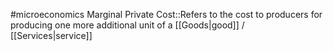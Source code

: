 #microeconomics 
Marginal Private Cost::Refers to the cost to producers for producing one more additional unit of a [[Goods|good]] / [[Services|service]]